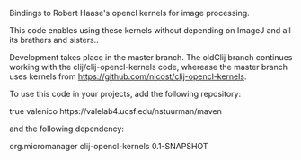 Bindings to Robert Haase's opencl kernels for image processing.

This code enables using these kernels without depending on ImageJ and all its brathers and sisters..

Development takes place in the master branch.  The oldClij branch continues 
working with the clij/clij-opencl-kernels code, wherease the master branch
uses kernels from https://github.com/nicost/clij-opencl-kernels.  

To use this code in your projects, add the following repository:

<repository>
	<snapshots>
		<enabled>true</enabled>
	</snapshots>
	<id>valenico</id>
	<url>https://valelab4.ucsf.edu/nstuurman/maven</url>
</repository>

and the following dependency:

<dependency>
	<groupId>org.micromanager</groupId>
	<artifactId>clij-opencl-kernels</artifactId>
	<version>0.1-SNAPSHOT</version>
</dependency>




